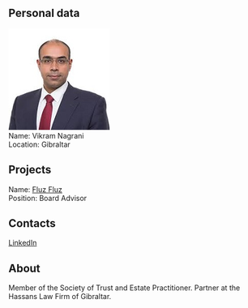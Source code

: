 ## Personal data
![vikram nagrani photo](photo/vikram_nagrani.jpg)  
Name:   Vikram Nagrani  
Location: Gibraltar  
## Projects 
Name: [Fluz Fluz](../projects/fluz_fluz.md)  
Position: Board Advisor   
## Contacts
[LinkedIn](https://www.linkedin.com/in/vikram-nagrani-8a384813/)    
## About
Member of the Society of Trust and Estate Practitioner.
Partner at the Hassans Law Firm of Gibraltar.
